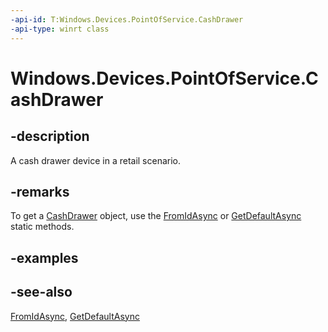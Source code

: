 ----api-id: T:Windows.Devices.PointOfService.CashDrawer
-api-type: winrt class
---<!-- Class syntax.public class CashDrawer : Windows.Devices.PointOfService.ICashDrawer, Windows.Foundation.IClosable--># Windows.Devices.PointOfService.CashDrawer## -descriptionA cash drawer device in a retail scenario.## -remarksTo get a [CashDrawer](cashdrawer.md) object, use the [FromIdAsync](cashdrawer_fromidasync.md) or [GetDefaultAsync](posprinter_getdefaultasync.md) static methods.## -examples## -see-also[FromIdAsync](cashdrawer_fromidasync.md), [GetDefaultAsync](posprinter_getdefaultasync.md)